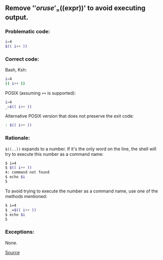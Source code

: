 ## Remove '$' or use '_=$((expr))' to avoid executing output.

### Problematic code:

```sh
i=4
$(( i++ ))
```

### Correct code:

Bash, Ksh:

```sh
i=4
(( i++ ))
```

POSIX (assuming `++` is supported):

```sh
i=4
_=$(( i++ ))
```

Alternative POSIX version that does not preserve the exit code:

```sh
: $(( i++ ))
```

### Rationale:

`$((..))` expands to a number. If it's the only word on the line, the shell will try to execute this number as a command name:

```sh
$ i=4
$ $(( i++ ))
4: command not found
$ echo $i
5
```

To avoid trying to execute the number as a command name, use one of the methods mentioned:

```sh
$ i=4
$ _=$(( i++ ))
$ echo $i
5
```

### Exceptions:

None.

[Source](https://github.com/koalaman/shellcheck/wiki/SC2084)


